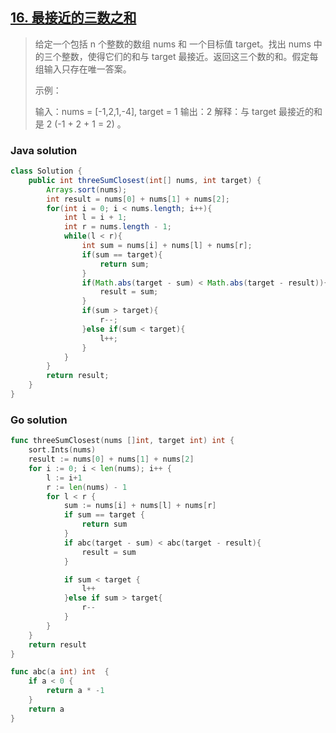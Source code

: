 ## [16. 最接近的三数之和](https://leetcode-cn.com/problems/3sum-closest/)

>给定一个包括 n 个整数的数组 nums 和 一个目标值 target。找出 nums 中的三个整数，使得它们的和与 target 最接近。返回这三个数的和。假定每组输入只存在唯一答案。
>
> 
>
>示例：
>
>输入：nums = [-1,2,1,-4], target = 1
>输出：2
>解释：与 target 最接近的和是 2 (-1 + 2 + 1 = 2) 。

### Java solution

```java
class Solution {
    public int threeSumClosest(int[] nums, int target) {
        Arrays.sort(nums);
        int result = nums[0] + nums[1] + nums[2];
        for(int i = 0; i < nums.length; i++){
            int l = i + 1;
            int r = nums.length - 1;
            while(l < r){
                int sum = nums[i] + nums[l] + nums[r];
                if(sum == target){
                    return sum;
                }
                if(Math.abs(target - sum) < Math.abs(target - result)){
                    result = sum;
                }
                if(sum > target){
                    r--;
                }else if(sum < target){
                    l++;
                }
            }
        }
        return result;
    }
}
```



### Go solution

```go
func threeSumClosest(nums []int, target int) int {
    sort.Ints(nums)
	result := nums[0] + nums[1] + nums[2]
	for i := 0; i < len(nums); i++ {
		l := i+1
		r := len(nums) - 1
		for l < r {
			sum := nums[i] + nums[l] + nums[r]
			if sum == target {
				return sum
			}
			if abc(target - sum) < abc(target - result){
				result = sum
			}

			if sum < target {
				l++
			}else if sum > target{
				r--
			}
		}
	}
	return result
}

func abc(a int) int  {
	if a < 0 {
		return a * -1
	}
	return a
}
```



### 